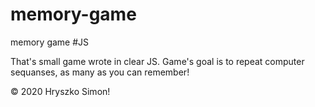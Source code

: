 # memory-game
memory game #JS

That's small game wrote in clear JS. Game's goal is to repeat computer sequanses, as many as you can remember!

&copy; 2020 Hryszko Simon!